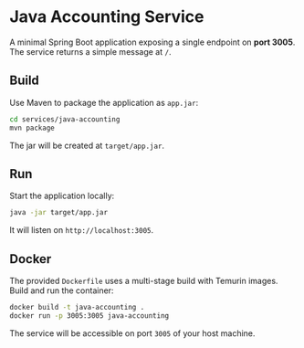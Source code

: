 # Java Accounting Service

A minimal Spring Boot application exposing a single endpoint on **port 3005**.
The service returns a simple message at `/`.

## Build

Use Maven to package the application as `app.jar`:

```bash
cd services/java-accounting
mvn package
```

The jar will be created at `target/app.jar`.

## Run

Start the application locally:

```bash
java -jar target/app.jar
```

It will listen on `http://localhost:3005`.

## Docker

The provided `Dockerfile` uses a multi-stage build with Temurin images. Build
and run the container:

```bash
docker build -t java-accounting .
docker run -p 3005:3005 java-accounting
```

The service will be accessible on port `3005` of your host machine.
